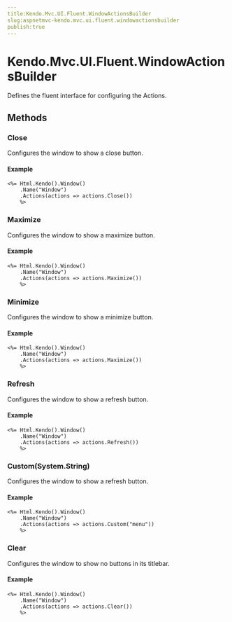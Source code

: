 ```yaml
---
title:Kendo.Mvc.UI.Fluent.WindowActionsBuilder
slug:aspnetmvc-kendo.mvc.ui.fluent.windowactionsbuilder
publish:true
---
```


# Kendo.Mvc.UI.Fluent.WindowActionsBuilder

Defines the fluent interface for configuring the Actions.

## Methods

### Close
Configures the window to show a close button.

#### Example
    <%= Html.Kendo().Window()
        .Name("Window")
        .Actions(actions => actions.Close())
        %>

### Maximize
Configures the window to show a maximize button.

#### Example
    <%= Html.Kendo().Window()
        .Name("Window")
        .Actions(actions => actions.Maximize())
        %>

### Minimize
Configures the window to show a minimize button.

#### Example
    <%= Html.Kendo().Window()
        .Name("Window")
        .Actions(actions => actions.Maximize())
        %>

### Refresh
Configures the window to show a refresh button.

#### Example
    <%= Html.Kendo().Window()
        .Name("Window")
        .Actions(actions => actions.Refresh())
        %>

### Custom(System.String)
Configures the window to show a refresh button.

#### Example
    <%= Html.Kendo().Window()
        .Name("Window")
        .Actions(actions => actions.Custom("menu"))
        %>

### Clear
Configures the window to show no buttons in its titlebar.

#### Example
    <%= Html.Kendo().Window()
        .Name("Window")
        .Actions(actions => actions.Clear())
        %>